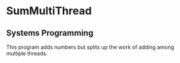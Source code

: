 # SumMultiThread
## Systems Programming
This program adds numbers but splits up the work of adding among multiple threads.
